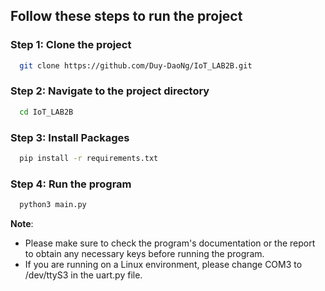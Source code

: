 ## Follow these steps to run the project

### Step 1: Clone the project

```bash
  git clone https://github.com/Duy-DaoNg/IoT_LAB2B.git
```

### Step 2: Navigate to the project directory

```bash
  cd IoT_LAB2B
```

### Step 3: Install Packages
```bash
  pip install -r requirements.txt
```

### Step 4: Run the program
```bash
  python3 main.py
```

**Note**: 
* Please make sure to check the program's documentation or the report to obtain any necessary keys before running the program.
* If you are running on a Linux environment, please change COM3 to /dev/ttyS3 in the uart.py file.
